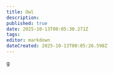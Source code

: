 ```yaml
---
title: Owl
description: 
published: true
date: 2025-10-13T00:05:30.271Z
tags: 
editor: markdown
dateCreated: 2025-10-13T00:05:26.598Z
---
```


g